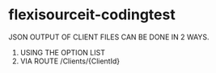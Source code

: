# flexisourceit-codingtest

JSON OUTPUT OF CLIENT FILES CAN BE DONE IN 2 WAYS.

1. USING THE OPTION LIST
2. VIA ROUTE /Clients/{ClientId}
